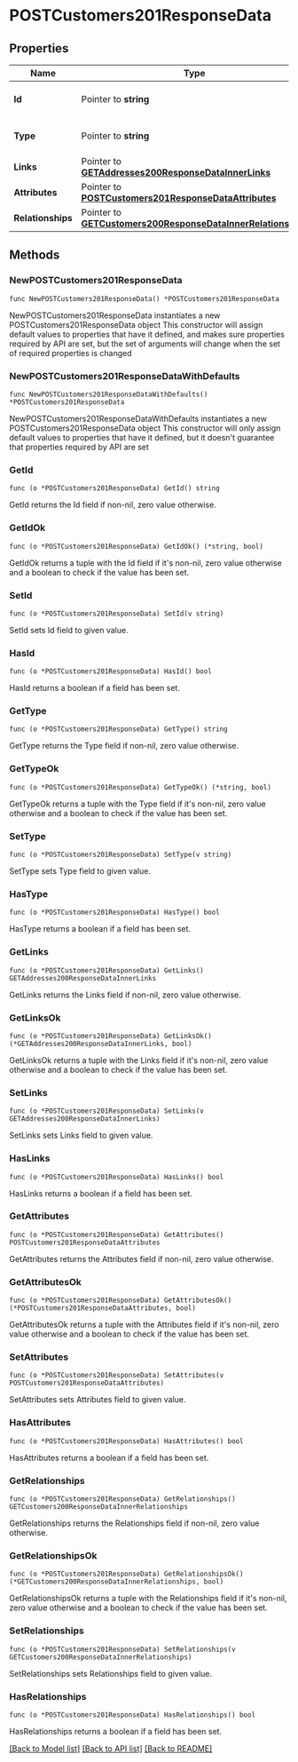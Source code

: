 # POSTCustomers201ResponseData

## Properties

Name | Type | Description | Notes
------------ | ------------- | ------------- | -------------
**Id** | Pointer to **string** | The resource&#39;s id | [optional] 
**Type** | Pointer to **string** | The resource&#39;s type | [optional] [default to "customers"]
**Links** | Pointer to [**GETAddresses200ResponseDataInnerLinks**](GETAddresses200ResponseDataInnerLinks.md) |  | [optional] 
**Attributes** | Pointer to [**POSTCustomers201ResponseDataAttributes**](POSTCustomers201ResponseDataAttributes.md) |  | [optional] 
**Relationships** | Pointer to [**GETCustomers200ResponseDataInnerRelationships**](GETCustomers200ResponseDataInnerRelationships.md) |  | [optional] 

## Methods

### NewPOSTCustomers201ResponseData

`func NewPOSTCustomers201ResponseData() *POSTCustomers201ResponseData`

NewPOSTCustomers201ResponseData instantiates a new POSTCustomers201ResponseData object
This constructor will assign default values to properties that have it defined,
and makes sure properties required by API are set, but the set of arguments
will change when the set of required properties is changed

### NewPOSTCustomers201ResponseDataWithDefaults

`func NewPOSTCustomers201ResponseDataWithDefaults() *POSTCustomers201ResponseData`

NewPOSTCustomers201ResponseDataWithDefaults instantiates a new POSTCustomers201ResponseData object
This constructor will only assign default values to properties that have it defined,
but it doesn't guarantee that properties required by API are set

### GetId

`func (o *POSTCustomers201ResponseData) GetId() string`

GetId returns the Id field if non-nil, zero value otherwise.

### GetIdOk

`func (o *POSTCustomers201ResponseData) GetIdOk() (*string, bool)`

GetIdOk returns a tuple with the Id field if it's non-nil, zero value otherwise
and a boolean to check if the value has been set.

### SetId

`func (o *POSTCustomers201ResponseData) SetId(v string)`

SetId sets Id field to given value.

### HasId

`func (o *POSTCustomers201ResponseData) HasId() bool`

HasId returns a boolean if a field has been set.

### GetType

`func (o *POSTCustomers201ResponseData) GetType() string`

GetType returns the Type field if non-nil, zero value otherwise.

### GetTypeOk

`func (o *POSTCustomers201ResponseData) GetTypeOk() (*string, bool)`

GetTypeOk returns a tuple with the Type field if it's non-nil, zero value otherwise
and a boolean to check if the value has been set.

### SetType

`func (o *POSTCustomers201ResponseData) SetType(v string)`

SetType sets Type field to given value.

### HasType

`func (o *POSTCustomers201ResponseData) HasType() bool`

HasType returns a boolean if a field has been set.

### GetLinks

`func (o *POSTCustomers201ResponseData) GetLinks() GETAddresses200ResponseDataInnerLinks`

GetLinks returns the Links field if non-nil, zero value otherwise.

### GetLinksOk

`func (o *POSTCustomers201ResponseData) GetLinksOk() (*GETAddresses200ResponseDataInnerLinks, bool)`

GetLinksOk returns a tuple with the Links field if it's non-nil, zero value otherwise
and a boolean to check if the value has been set.

### SetLinks

`func (o *POSTCustomers201ResponseData) SetLinks(v GETAddresses200ResponseDataInnerLinks)`

SetLinks sets Links field to given value.

### HasLinks

`func (o *POSTCustomers201ResponseData) HasLinks() bool`

HasLinks returns a boolean if a field has been set.

### GetAttributes

`func (o *POSTCustomers201ResponseData) GetAttributes() POSTCustomers201ResponseDataAttributes`

GetAttributes returns the Attributes field if non-nil, zero value otherwise.

### GetAttributesOk

`func (o *POSTCustomers201ResponseData) GetAttributesOk() (*POSTCustomers201ResponseDataAttributes, bool)`

GetAttributesOk returns a tuple with the Attributes field if it's non-nil, zero value otherwise
and a boolean to check if the value has been set.

### SetAttributes

`func (o *POSTCustomers201ResponseData) SetAttributes(v POSTCustomers201ResponseDataAttributes)`

SetAttributes sets Attributes field to given value.

### HasAttributes

`func (o *POSTCustomers201ResponseData) HasAttributes() bool`

HasAttributes returns a boolean if a field has been set.

### GetRelationships

`func (o *POSTCustomers201ResponseData) GetRelationships() GETCustomers200ResponseDataInnerRelationships`

GetRelationships returns the Relationships field if non-nil, zero value otherwise.

### GetRelationshipsOk

`func (o *POSTCustomers201ResponseData) GetRelationshipsOk() (*GETCustomers200ResponseDataInnerRelationships, bool)`

GetRelationshipsOk returns a tuple with the Relationships field if it's non-nil, zero value otherwise
and a boolean to check if the value has been set.

### SetRelationships

`func (o *POSTCustomers201ResponseData) SetRelationships(v GETCustomers200ResponseDataInnerRelationships)`

SetRelationships sets Relationships field to given value.

### HasRelationships

`func (o *POSTCustomers201ResponseData) HasRelationships() bool`

HasRelationships returns a boolean if a field has been set.


[[Back to Model list]](../README.md#documentation-for-models) [[Back to API list]](../README.md#documentation-for-api-endpoints) [[Back to README]](../README.md)


